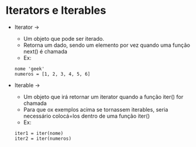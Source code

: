 # Iterators e Iterables

- Iterator ->
  - Um objeto que pode ser iterado.
  - Retorna um dado, sendo um elemento por vez quando uma função next() é chamada
  - Ex: 
  ~~~ 
  nome 'geek'
  numeros = [1, 2, 3, 4, 5, 6]
  ~~~

- Iterable ->
  - Um objeto que irá retornar um iterator quando a função iter() for chamada
  - Para que ox exemplos acima se tornassem iterables, seria necessário colocá=los dentro de uma função iter()
  - Ex:
  ~~~
  iter1 = iter(nome)
  iter2 = iter(numeros)
  ~~~